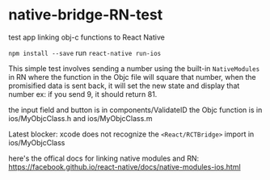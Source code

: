 # native-bridge-RN-test
test app linking obj-c functions to React Native

`npm install --save`
run `react-native run-ios`

This simple test involves sending a number using the built-in `NativeModules` in RN where the function in the Objc file will square that number, when the promisified data is sent back, it will set the new state and display that number
ex: if you send 9, it should return 81.

the input field and button is in components/ValidateID
the Objc function is in ios/MyObjcClass.h and ios/MyObjcClass.m

Latest blocker: xcode does not recognize the `<React/RCTBridge>` import in ios/MyObjcClass

here's the offical docs for linking native modules and RN:
https://facebook.github.io/react-native/docs/native-modules-ios.html
